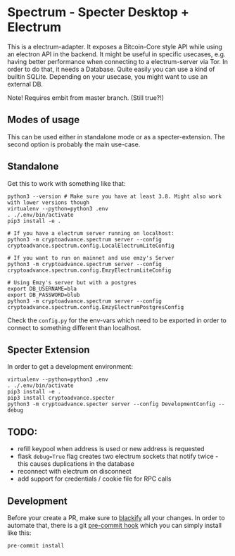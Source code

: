 # Spectrum - Specter Desktop + Electrum

This is a electrum-adapter. It exposes a Bitcoin-Core style API while using an electron API in the backend. It might be useful in specific usecases, e.g. having better performance when connecting to a electrum-server via Tor. In order to do that, it needs a Database. Quite easily you can use a kind of builtin SQLite. Depending on your usecase, you might want to use an external DB.

Note! Requires embit from master branch. (Still true?!)
## Modes of usage

This can be used either in standalone mode or as a specter-extension. The second option is probably the main use-case.

## Standalone

Get this to work with something like that:
```
python3 --version # Make sure you have at least 3.8. Might also work with lower versions though
virtualenv --python=python3 .env
. ./.env/bin/activate
pip3 install -e .

# If you have a electrum server running on localhost:
python3 -m cryptoadvance.spectrum server --config cryptoadvance.spectrum.config.LocalElectrumLiteConfig

# If you want to run on mainnet and use emzy's Server
python3 -m cryptoadvance.spectrum server --config cryptoadvance.spectrum.config.EmzyElectrumLiteConfig

# Using Emzy's server but with a postgres
export DB_USERNAME=bla
export DB_PASSWORD=blub
python3 -m cryptoadvance.spectrum server --config cryptoadvance.spectrum.config.EmzyElectrumPostgresConfig
```

Check the `config.py` for the env-vars which need to be exported in order to connect to something different than localhost.

## Specter Extension

In order to get a development environment:
```
virtualenv --python=python3 .env
. ./.env/bin/activate
pip3 install -e .
pip3 install cryptoadvance.specter
python3 -m cryptoadvance.specter server --config DevelopmentConfig --debug
```


## TODO:

- refill keypool when address is used or new address is requested
- flask `debug=True` flag creates two electrum sockets that notify twice - this causes duplications in the database
- reconnect with electrum on disconnect
- add support for credentials / cookie file for RPC calls


## Development

Before your create a PR, make sure to [blackify](https://github.com/psf/black) all your changes. In order to automate that,
there is a git [pre-commit hook](https://ljvmiranda921.github.io/notebook/2018/06/21/precommits-using-black-and-flake8/) which you can simply install like this:
```
pre-commit install
```
